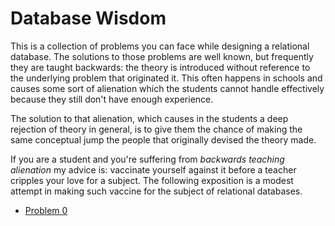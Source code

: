# Database Wisdom

This is a collection of problems you can face while designing a relational database.
The solutions to those problems are well known, but frequently they are taught backwards:
the theory is introduced without reference to the underlying problem that originated it.
This often happens in schools and causes some sort of alienation which the students cannot
handle effectively because they still don't have enough experience.

The solution to that alienation, which causes in the students a deep rejection of theory
in general, is to give them the chance of making the same conceptual jump the people
that originally devised the theory made.

If you are a student and you're suffering from _backwards teaching alienation_ my advice
is: vaccinate yourself against it before a teacher cripples your love for a subject.
The following exposition is a modest attempt in making such vaccine for the subject of
relational databases.

- [Problem 0](problem_0.md)